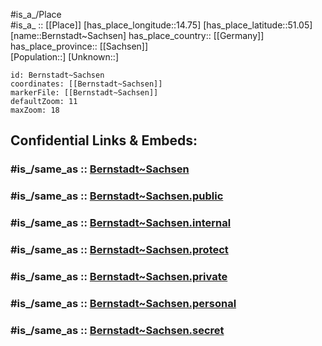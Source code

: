 ﻿---
confidential: public
isDeleted: false
location:
- 51.05
- 14.75
mapmarker: city
mapzoom:
- 7
- 12
SpocWebEntityId: 29141
tags:
- geo/City
type: City
---

#is_a_/Place  
#is_a_ :: [[Place]] 
[has_place_longitude::14.75] 
[has_place_latitude::51.05] 
[name::Bernstadt~Sachsen] 
has_place_country:: [[Germany]]  
has_place_province:: [[Sachsen]]  
[Population::] 
[Unknown::] 


```leaflet
id: Bernstadt~Sachsen
coordinates: [[Bernstadt~Sachsen]] 
markerFile: [[Bernstadt~Sachsen]] 
defaultZoom: 11 
maxZoom: 18
```


## Confidential Links & Embeds: 

### #is_/same_as :: [Bernstadt~Sachsen](/_Standards/Earth/Continent/Europe/Europe~Central/Germany/Germany~East/Sachsen/counties~Sachsen/Görlitz/cities~Görlitz/Löbau/City/Bernstadt~Sachsen.md) 

### #is_/same_as :: [Bernstadt~Sachsen.public](/_public/Earth/Continent/Europe/Europe~Central/Germany/Germany~East/Sachsen/counties~Sachsen/Görlitz/cities~Görlitz/Löbau/City/Bernstadt~Sachsen.public.md) 

### #is_/same_as :: [Bernstadt~Sachsen.internal](/_internal/Earth/Continent/Europe/Europe~Central/Germany/Germany~East/Sachsen/counties~Sachsen/Görlitz/cities~Görlitz/Löbau/City/Bernstadt~Sachsen.internal.md) 

### #is_/same_as :: [Bernstadt~Sachsen.protect](/_protect/Earth/Continent/Europe/Europe~Central/Germany/Germany~East/Sachsen/counties~Sachsen/Görlitz/cities~Görlitz/Löbau/City/Bernstadt~Sachsen.protect.md) 

### #is_/same_as :: [Bernstadt~Sachsen.private](/_private/Earth/Continent/Europe/Europe~Central/Germany/Germany~East/Sachsen/counties~Sachsen/Görlitz/cities~Görlitz/Löbau/City/Bernstadt~Sachsen.private.md) 

### #is_/same_as :: [Bernstadt~Sachsen.personal](/_personal/Earth/Continent/Europe/Europe~Central/Germany/Germany~East/Sachsen/counties~Sachsen/Görlitz/cities~Görlitz/Löbau/City/Bernstadt~Sachsen.personal.md) 

### #is_/same_as :: [Bernstadt~Sachsen.secret](/_secret/Earth/Continent/Europe/Europe~Central/Germany/Germany~East/Sachsen/counties~Sachsen/Görlitz/cities~Görlitz/Löbau/City/Bernstadt~Sachsen.secret.md)


